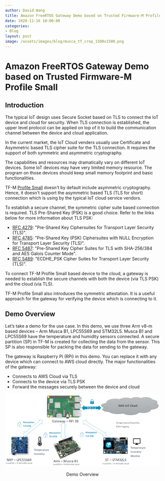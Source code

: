 ```yaml
---
author: David.Wang
title: Amazon FreeRTOS Gateway Demo based on Trusted Firmware-M Profile Small 
date: 2020-11-16 10:00:00
categories:
- Blog
layout: post
image: /assets/images/blog/musca_tf_crop_1500x1500.png
---
```


**Amazon FreeRTOS Gateway Demo based on Trusted Firmware-M Profile Small**
==========================================================================

Introduction
------------

The typical IoT design uses Secure Socket based on TLS to connect the IoT device and cloud for security. When TLS connection is established, the upper level protocol can be applied on top of it to build the communication channel between the device and cloud application.

In the current market, the IoT Cloud venders usually use Certificate and Asymmetric based TLS cipher suite for the TLS connection. It requires the support of both symmetric and asymmetric cryptography.

The capabilities and resources may dramatically vary on different IoT devices. Some IoT devices may have very limited memory resource. The program on those devices should keep small memory footprint and basic functionalities.

TF-M [Profile Small](https://git.trustedfirmware.org/TF-M/trusted-firmware-m.git/tree/docs/design_documents/profiles/tfm_profile_small.rst) doesn't by default include asymmetric cryptography. Hence, it doesn't support the asymmetric based TLS (TLS for short) connection which is using by the typical IoT cloud service vendors.

To establish a secure channel, the symmetric cipher suite based connection is required. TLS Pre-Shared Key (PSK) is a good choice. Refer to the links below for more information about TLS PSK:

- [RFC 4279](https://tools.ietf.org/html/rfc4279): "Pre-Shared Key Ciphersuites for Transport Layer Security (TLS)".
- [RFC 4785](https://tools.ietf.org/html/rfc4785): "Pre-Shared Key (PSK) Ciphersuites with NULL Encryption for Transport Layer Security (TLS)".
- [RFC 5487](https://tools.ietf.org/html/rfc5487): "Pre-Shared Key Cipher Suites for TLS with SHA-256/384 and AES Galois Counter Mode".
- [RFC 5489](https://tools.ietf.org/html/rfc5489): "ECDHE_PSK Cipher Suites for Transport Layer Security (TLS)".

To connect TF-M Profile Small based device to the cloud, a gateway is needed to establish the secure channels with both the device (via TLS PSK) and the cloud (via TLS).

TF-M Profile Small also introduces the symmetric attestation. It is a useful approach for the gateway for verifying the device which is connecting to it.

Demo Overview
---------------------------

Let’s take a demo for the use case. In this demo, we use three Arm v8-m based devices – Arm Musca B1, LPC55S69 and STM32L5. Musca B1 and LPC55S69 have the temperature and humidity sensors connected. A secure partition (SP) in TF-M is created for collecting the data from the sensor. This SP is also responsible for packing the data for sending to the gateway.

The gateway is Raspberry Pi (RPi) in this demo. You can replace it with any device which can connect to AWS cloud directly. The major functionalities of the gateway:

- Connects to AWS Cloud via TLS
- Connects to the device via TLS PSK
- Forward the messages securely between the device and cloud


![DemoOverview](/assets/images/blog/demo-overview.png)

<div align="center">Demo Overview</div>



